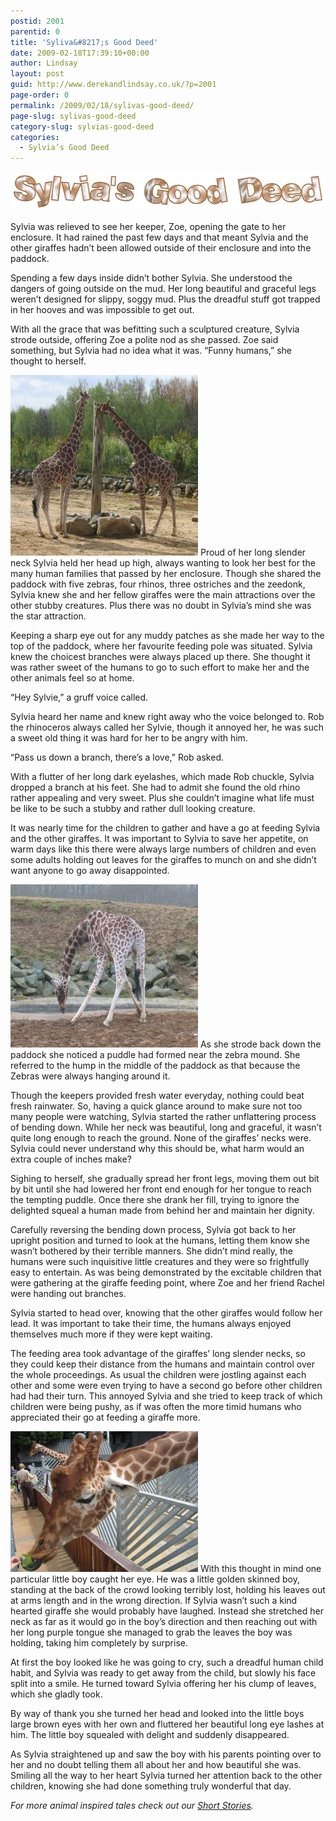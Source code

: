 ```yaml
---
postid: 2001
parentid: 0
title: 'Syliva&#8217;s Good Deed'
date: 2009-02-18T17:39:10+00:00
author: Lindsay
layout: post
guid: http://www.derekandlindsay.co.uk/?p=2001
page-order: 0
permalink: /2009/02/18/sylivas-good-deed/
page-slug: sylivas-good-deed
category-slug: sylvias-good-deed
categories:
  - Sylvia’s Good Deed
---
```

<p style="text-align: center;">
  <img class="aligncenter size-full wp-image-2002 titleimage" title="Sylvia's Good Deed" src="/wp-content/uploads/2009/02/sylvia.png" alt="" width="510" height="62" />
</p>

Sylvia was relieved to see her keeper, Zoe, opening the gate to her enclosure. It had rained the past few days and that meant Sylvia and the other giraffes hadn’t been allowed outside of their enclosure and into the paddock.

Spending a few days inside didn’t bother Sylvia. She understood the dangers of going outside on the mud. Her long beautiful and graceful legs weren’t designed for slippy, soggy mud. Plus the dreadful stuff got trapped in her hooves and was impossible to get out.

With all the grace that was befitting such a sculptured creature, Sylvia strode outside, offering Zoe a polite nod as she passed. Zoe said something, but Sylvia had no idea what it was. “Funny humans,” she thought to herself.<!--more-->

<img class="alignright size-full wp-image-2010" title="Sylvia the giraffe and her friend eating" src="/wp-content/uploads/2009/02/img_7076.jpg" alt="" width="300" height="289" /> Proud of her long slender neck Sylvia held her head up high, always wanting to look her best for the many human families that passed by her enclosure. Though she shared the paddock with five zebras, four rhinos, three ostriches and the zeedonk, Sylvia knew she and her fellow giraffes were the main attractions over the other stubby creatures. Plus there was no doubt in Sylvia’s mind she was the star attraction.

Keeping a sharp eye out for any muddy patches as she made her way to the top of the paddock, where her favourite feeding pole was situated. Sylvia knew the choicest branches were always placed up there. She thought it was rather sweet of the humans to go to such effort to make her and the other animals feel so at home.

“Hey Sylvie,” a gruff voice called.

Sylvia heard her name and knew right away who the voice belonged to. Rob the rhinoceros always called her Sylvie, though it annoyed her, he was such a sweet old thing it was hard for her to be angry with him.

“Pass us down a branch, there’s a love,” Rob asked.

With a flutter of her long dark eyelashes, which made Rob chuckle, Sylvia dropped a branch at his feet. She had to admit she found the old rhino rather appealing and very sweet. Plus she couldn’t imagine what life must be like to be such a stubby and rather dull looking creature.

It was nearly time for the children to gather and have a go at feeding Sylvia and the other giraffes. It was important to Sylvia to save her appetite, on warm days like this there were always large numbers of children and even some adults holding out leaves for the giraffes to munch on and she didn’t want anyone to go away disappointed.

<img class="alignright size-full wp-image-2011" title="Syliva having a drink" src="/wp-content/uploads/2009/02/img_0027.jpg" alt="" width="300" height="261" /> As she strode back down the paddock she noticed a puddle had formed near the zebra mound. She referred to the hump in the middle of the paddock as that because the Zebras were always hanging around it.

Though the keepers provided fresh water everyday, nothing could beat fresh rainwater. So, having a quick glance around to make sure not too many people were watching, Sylvia started the rather unflattering process of bending down. While her neck was beautiful, long and graceful, it wasn’t quite long enough to reach the ground. None of the giraffes’ necks were. Sylvia could never understand why this should be, what harm would an extra couple of inches make?

Sighing to herself, she gradually spread her front legs, moving them out bit by bit until she had lowered her front end enough for her tongue to reach the tempting puddle. Once there she drank her fill, trying to ignore the delighted squeal a human made from behind her and maintain her dignity.

Carefully reversing the bending down process, Sylvia got back to her upright position and turned to look at the humans, letting them know she wasn’t bothered by their terrible manners. She didn’t mind really, the humans were such inquisitive little creatures and they were so frightfully easy to entertain. As was being demonstrated by the excitable children that were gathering at the giraffe feeding point, where Zoe and her friend Rachel were handing out branches.

Sylvia started to head over, knowing that the other giraffes would follow her lead. It was important to take their time, the humans always enjoyed themselves much more if they were kept waiting.

The feeding area took advantage of the giraffes’ long slender necks, so they could keep their distance from the humans and maintain control over the whole proceedings. As usual the children were jostling against each other and some were even trying to have a second go before other children had had their turn. This annoyed Sylvia and she tried to keep track of which children were being pushy, as if was often the more timid humans who appreciated their go at feeding a giraffe more.

<img class="alignright size-full wp-image-2012" title="Sylvia taking some leaves" src="/wp-content/uploads/2009/02/img_5673.jpg" alt="" width="300" height="225" /> With this thought in mind one particular little boy caught her eye. He was a little golden skinned boy, standing at the back of the crowd looking terribly lost, holding his leaves out at arms length and in the wrong direction. If Sylvia wasn’t such a kind hearted giraffe she would probably have laughed. Instead she stretched her neck as far as it would go in the boy’s direction and then reaching out with her long purple tongue she managed to grab the leaves the boy was holding, taking him completely by surprise.

At first the boy looked like he was going to cry, such a dreadful human child habit, and Sylvia was ready to get away from the child, but slowly his face split into a smile. He turned toward Sylvia offering her his clump of leaves, which she gladly took.

By way of thank you she turned her head and looked into the little boys large brown eyes with her own and fluttered her beautiful long eye lashes at him. The little boy squealed with delight and suddenly disappeared.

As Sylvia straightened up and saw the boy with his parents pointing over to her and no doubt telling them all about her and how beautiful she was. Smiling all the way to her heart Sylvia turned her attention back to the other children, knowing she had done something truly wonderful that day.

_For more animal inspired tales check out our [Short Stories](http://www.derekandlindsay.co.uk/fiction/short-stories/ "Short Stories")._